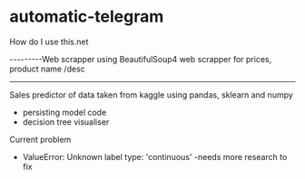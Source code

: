# automatic-telegram
How do I use this.net


---------Web scrapper using BeautifulSoup4
web scrapper for prices, product name /desc


---------
Sales predictor of data taken from kaggle using pandas, sklearn and numpy

- persisting model code
- decision tree visualiser

Current problem
- ValueError: Unknown label type: 'continuous'
    -needs more research to fix
